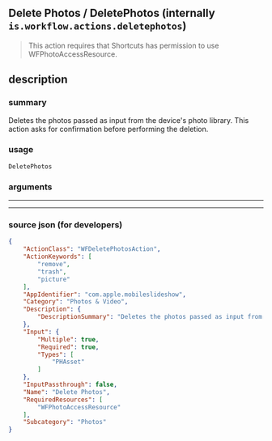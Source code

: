 
## Delete Photos / DeletePhotos (internally `is.workflow.actions.deletephotos`)

> This action requires that Shortcuts has permission to use WFPhotoAccessResource.


## description

### summary

Deletes the photos passed as input from the device's photo library. This action asks for confirmation before performing the deletion.


### usage
```
DeletePhotos 
```

### arguments

---



---

### source json (for developers)

```json
{
	"ActionClass": "WFDeletePhotosAction",
	"ActionKeywords": [
		"remove",
		"trash",
		"picture"
	],
	"AppIdentifier": "com.apple.mobileslideshow",
	"Category": "Photos & Video",
	"Description": {
		"DescriptionSummary": "Deletes the photos passed as input from the device's photo library. This action asks for confirmation before performing the deletion."
	},
	"Input": {
		"Multiple": true,
		"Required": true,
		"Types": [
			"PHAsset"
		]
	},
	"InputPassthrough": false,
	"Name": "Delete Photos",
	"RequiredResources": [
		"WFPhotoAccessResource"
	],
	"Subcategory": "Photos"
}
```
